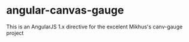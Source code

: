 # angular-canvas-gauge
This is an AngularJS 1.x directive for the excelent Mikhus's canv-gauge project
